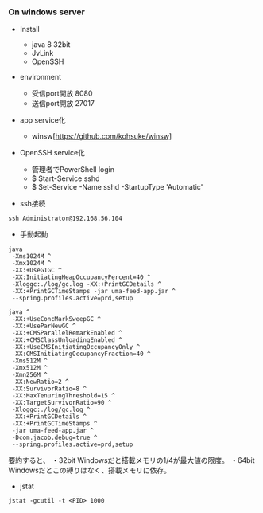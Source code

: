 ### On windows server
 - Install
   - java 8 32bit
   - JvLink
   - OpenSSH
 
 - environment
   - 受信port開放 8080
   - 送信port開放 27017
  
 - app service化
   - winsw[https://github.com/kohsuke/winsw]
   
 - OpenSSH service化
   - 管理者でPowerShell login
   - $ Start-Service sshd
   - $ Set-Service -Name sshd -StartupType 'Automatic'
 


 - ssh接続
```
ssh Administrator@192.168.56.104
```

 - 手動起動
```
java 
 -Xms1024M ^
 -Xmx1024M ^
 -XX:+UseG1GC ^
 -XX:InitiatingHeapOccupancyPercent=40 ^
 -Xloggc:./log/gc.log -XX:+PrintGCDetails ^
 -XX:+PrintGCTimeStamps -jar uma-feed-app.jar ^
 --spring.profiles.active=prd,setup
```

```
java ^
 -XX:+UseConcMarkSweepGC ^
 -XX:+UseParNewGC ^
 -XX:+CMSParallelRemarkEnabled ^
 -XX:+CMSClassUnloadingEnabled ^
 -XX:+UseCMSInitiatingOccupancyOnly ^
 -XX:CMSInitiatingOccupancyFraction=40 ^
 -Xms512M ^
 -Xmx512M ^
 -Xmn256M ^
 -XX:NewRatio=2 ^
 -XX:SurvivorRatio=8 ^
 -XX:MaxTenuringThreshold=15 ^
 -XX:TargetSurvivorRatio=90 ^
 -Xloggc:./log/gc.log ^
 -XX:+PrintGCDetails ^
 -XX:+PrintGCTimeStamps ^
 -jar uma-feed-app.jar ^
 -Dcom.jacob.debug=true ^
 --spring.profiles.active=prd,setup
```


要約すると、
・32bit Windowsだと搭載メモリの1/4が最大値の限度。
・64bit Windowsだとこの縛りはなく、搭載メモリに依存。

 
 - jstat
 ```
jstat -gcutil -t <PID> 1000
```

